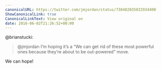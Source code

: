 ```yaml
---
canonicalURL: https://twitter.com/jmjordan/status/738482035832934400
ShowCanonicalLink: true
CanonicalLinkText: View original on
date: 2016-06-02T21:26:52+00:00
---
```

@brianstucki:

> @jmjordan I’m hoping it’s a “We can get rid of these most powerful ones because they’re about to be out-powered” move.

We can hope!